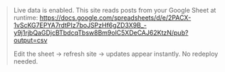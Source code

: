 
> Live data is enabled. This site reads posts from your Google Sheet at runtime:
> https://docs.google.com/spreadsheets/d/e/2PACX-1vScKG7EPYA7rdtPIz7boJSPzHf6gZD3X9B_-y9j1rjbQaGDjcBTbdcqTbsw8Bm9olC5XDeCAJ62KtzN/pub?output=csv
>
> Edit the sheet → refresh site → updates appear instantly. No redeploy needed.


